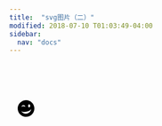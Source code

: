 ```yaml
---
title:  "svg图片（二）"
modified: 2018-07-10 T01:03:49-04:00
sidebar:
  nav: "docs"
---
```


<br>
<br>
<br>
<br>
<html>
	<head>
		<meta charset="{CHARSET}">
		<style>
		.scale {
	    width: 60px;
        height: 60px;
		transition: all 1S;
	}
	.scale:hover {
	  transform: scale(0.6); 
	}
	.rotate:hover{
	  transform:skew(180deg);
	}
  		</style>
	</head>
	<body>
		<div class="scale">
		<div class="rotate">
			<?xml version="1.0" encoding="UTF-8" standalone="no"?>
<svg xmlns="http://www.w3.org/2000/svg" version="1.1" width="400" height="200" viewBox="0 0 512 512">
<title/>
<g id="icomoon-ignore">
</g>
<path d="M256 0c-141.385 0-256 114.614-256 256s114.614 256 256 256c141.385 0 256-114.615 256-256 0-141.386-114.615-256-256-256zM352 128c17.673 0 32 21.49 32 48s-14.327 48-32 48-32-21.49-32-48 14.327-48 32-48zM176 156.031c29.823 0 51 11.166 51 28.641 0 3.699 1.906 21.497-0.085 24.797-7.414-12.288-27.405-21.094-50.915-21.094s-43.501 8.806-50.915 21.094c-1.991-3.3-0.085-21.098-0.085-24.797 0-17.475 21.177-28.641 51-28.641zM250.172 416c-59.621 0-111.929-32.14-141.446-80.476 35.205 27.53 97.267 32.905 162.644 19.989 70.124-13.853 124.555-45.771 144.227-88.297-10.827 83.98-80.759 148.784-165.425 148.784z"/>
		</div>
		</div>
	</body>
</html>
<br>
<br>
<br>
<br>

